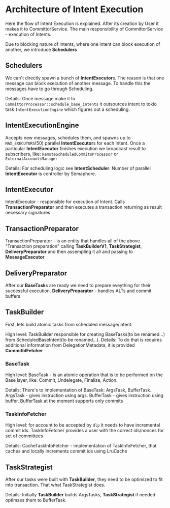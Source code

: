 # Architecture of Intent Execution
Here the flow of Intent Execution is explained. After its creation by User it
makes it to CommittorService. The main responsibility of CommittorService - execution of Intents.


Due to blocking nature of intents, where one intent can block execution of another,
we introduce **Schedulers**

## Schedulers
We can't directly spawn a bunch of **IntentExecutor**s. The reason is that one message can block execution of another message. To handle this the messages have to go through Scheduling.

Details: Once message make it to `CommittorProcessor::schedule_base_intents` it outsources intent to tokio task `IntentExecutionEngine` which figures out a scheduling.

## IntentExecutionEngine
Accepts new messages, schedules them, and spawns up to `MAX_EXECUTORS`(50) parallel **IntentExecutor**s for each Intent. Once a particular **IntentExecutor** finishes execution we broadcast result to subscribers, like: `RemoteScheduledCommitsProcessor` or `ExternalAccountsManager`

Details: For scheduling logic see **IntentScheduler**.  Number of parallel **IntentExecutor** is controller by Semaphore.

## IntentExecutor
IntentExecutor - responsible for execution of Intent. Calls  **TransactionPreparator** and then executes a transaction returning as result necessary signatures

## TransactionPreparator
TransactionPreparator - is an entity that handles all of the above "Transaction preparation" calling **TaskBuilderV1**,  **TaskStrategist**, **DeliveryPreparator** and then assempling it all and passing to **MessageExecutor**

## DeliveryPreparator
After our **BaseTask**s are ready we need to prepare eveything for their successful execution. **DeliveryPreparator** - handles ALTs and commit buffers

## TaskBuilder
First, lets build atomic tasks from scheduled message/intent.

High level: TaskBuilder responsible for creating BaseTasks(to be renamed...) from ScheduledBaseIntent(to be renamed...).
Details: To do that is requires additional information from DelegationMetadata, it is provided **CommitIdFetcher**

### BaseTask
High level: BaseTask - is an atomic operation that is to be performed on the Base layer, like: Commit, Undelegate, Finalize, Action.

Details: There's to implementation of BaseTask: ArgsTask, BufferTask. ArgsTask - gives instruction using args. BufferTask - gives instruction using buffer. BufferTask at the moment supports only commits

### TaskInfoFetcher
High level: for account to be accepted by `dlp` it needs to have incremental commit ids. TaskInfoFetcher provides a user with the correct ids/nonces for set of committees

Details: CacheTaskInfoFetcher - implementation of TaskInfoFetcher, that caches and locally increments commit ids using LruCache

## TaskStrategist
After our tasks were built with **TaskBuilder**, they need to be optimized to fit into transaction. That what TaskStrategist does.

Details: Initially **TaskBuilder** builds ArgsTasks,  **TaskStrategist** if needed optimzes them to BufferTask.
